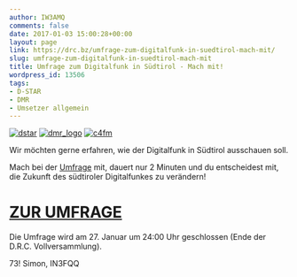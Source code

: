 ```yaml
---
author: IW3AMQ
comments: false
date: 2017-01-03 15:00:28+00:00
layout: page
link: https://drc.bz/umfrage-zum-digitalfunk-in-suedtirol-mach-mit/
slug: umfrage-zum-digitalfunk-in-suedtirol-mach-mit
title: Umfrage zum Digitalfunk in Südtirol - Mach mit!
wordpress_id: 13506
tags:
- D-STAR
- DMR
- Umsetzer allgemein
---
```


[![dstar](https://drc.bz/wp-content/uploads/2013/10/dstar.jpg)](http://imbzhi.findmind.ch) [![dmr_logo](https://drc.bz/wp-content/uploads/2017/01/dmr_logo-300x146.jpg)](http://imbzhi.findmind.ch) [![c4fm](https://drc.bz/wp-content/uploads/2017/01/C4FM-300x59.png)](http://imbzhi.findmind.ch)


Wir möchten gerne erfahren, wie der Digitalfunk in Südtirol ausschauen soll.




Mach bei der [Umfrage](http://imbzhi.findmind.ch) mit, dauert nur 2 Minuten und du entscheidest mit, die Zukunft des südtiroler Digitalfunkes zu verändern!





# **[ZUR UMFRAGE](http://imbzhi.findmind.ch)**




Die Umfrage wird am 27. Januar um 24:00 Uhr geschlossen (Ende der D.R.C. Vollversammlung).




73! Simon, IN3FQQ
